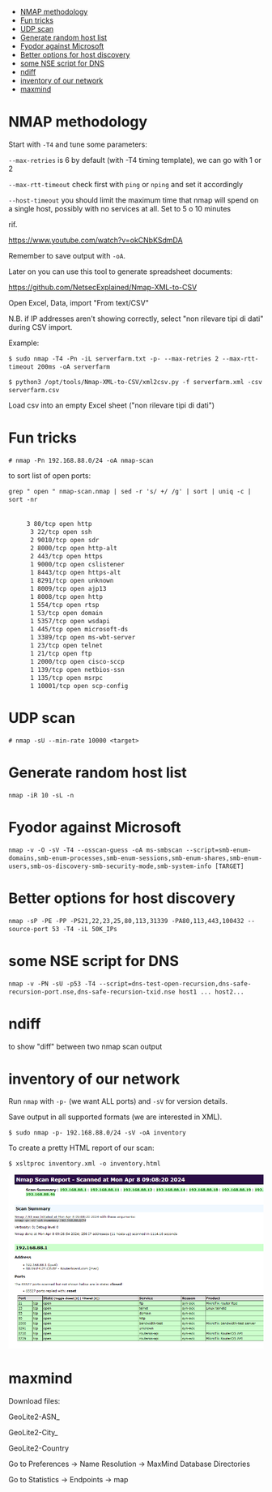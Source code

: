 - [NMAP methodology](#nmap-methodology)
- [Fun tricks](#fun-tricks)
- [UDP scan](#udp-scan)
- [Generate random host list](#generate-random-host-list)
- [Fyodor against Microsoft](#fyodor-against-microsoft)
- [Better options for host discovery](#better-options-for-host-discovery)
- [some NSE script for DNS](#some-nse-script-for-dns)
- [ndiff](#ndiff)
- [inventory of our network](#inventory-of-our-network)
- [maxmind](#maxmind)

# NMAP methodology

Start with `-T4` and tune some parameters:

`--max-retries` is 6 by default (with -T4 timing template), we can go with 1 or 2

`--max-rtt-timeout` check first with `ping` or `nping` and set it accordingly

`--host-timeout` you should limit the maximum time that nmap will spend on a single host, possibly with no services at all. Set to 5 o 10 minutes

rif.

https://www.youtube.com/watch?v=okCNbKSdmDA

Remember to save output with `-oA`.

Later on you can use this tool to generate spreadsheet documents:

https://github.com/NetsecExplained/Nmap-XML-to-CSV

Open Excel, Data, import "From text/CSV"

N.B. if IP addresses aren't showing correctly, select "non rilevare tipi di dati" during CSV import.

Example:

```
$ sudo nmap -T4 -Pn -iL serverfarm.txt -p- --max-retries 2 --max-rtt-timeout 200ms -oA serverfarm
```

```
$ python3 /opt/tools/Nmap-XML-to-CSV/xml2csv.py -f serverfarm.xml -csv serverfarm.csv
```

Load csv into an empty Excel sheet ("non rilevare tipi di dati")

# Fun tricks

```
# nmap -Pn 192.168.88.0/24 -oA nmap-scan
```

to sort list of open ports:

```
grep " open " nmap-scan.nmap | sed -r 's/ +/ /g' | sort | uniq -c | sort -nr


     3 80/tcp open http
      3 22/tcp open ssh
      2 9010/tcp open sdr
      2 8000/tcp open http-alt
      2 443/tcp open https
      1 9000/tcp open cslistener
      1 8443/tcp open https-alt
      1 8291/tcp open unknown
      1 8009/tcp open ajp13
      1 8008/tcp open http
      1 554/tcp open rtsp
      1 53/tcp open domain
      1 5357/tcp open wsdapi
      1 445/tcp open microsoft-ds
      1 3389/tcp open ms-wbt-server
      1 23/tcp open telnet
      1 21/tcp open ftp
      1 2000/tcp open cisco-sccp
      1 139/tcp open netbios-ssn
      1 135/tcp open msrpc
      1 10001/tcp open scp-config
```

# UDP scan

```
# nmap -sU --min-rate 10000 <target>
```

# Generate random host list

```
nmap -iR 10 -sL -n
```

# Fyodor against Microsoft

```
nmap -v -O -sV -T4 --osscan-guess -oA ms-smbscan --script=smb-enum-domains,smb-enum-processes,smb-enum-sessions,smb-enum-shares,smb-enum-users,smb-os-discovery-smb-security-mode,smb-system-info [TARGET]
```

# Better options for host discovery

```
nmap -sP -PE -PP -PS21,22,23,25,80,113,31339 -PA80,113,443,100432 --source-port 53 -T4 -iL 50K_IPs
```

# some NSE script for DNS

```
nmap -v -PN -sU -p53 -T4 --script=dns-test-open-recursion,dns-safe-recursion-port.nse,dns-safe-recursion-txid.nse host1 ... host2...
```

# ndiff

to show "diff" between two nmap scan output

# inventory of our network

Run `nmap` with `-p-` (we want ALL ports) and `-sV` for version details. 

Save output in all supported formats (we are interested in XML).

```
$ sudo nmap -p- 192.168.88.0/24 -sV -oA inventory
```

To create a pretty HTML report of our scan:

```
$ xsltproc inventory.xml -o inventory.html
```

![](scan-xsltproc.png)

# maxmind

Download files:

GeoLite2-ASN_

GeoLite2-City_

GeoLite2-Country

Go to Preferences -> Name Resolution -> MaxMind Database Directories

Go to Statistics -> Endpoints -> map